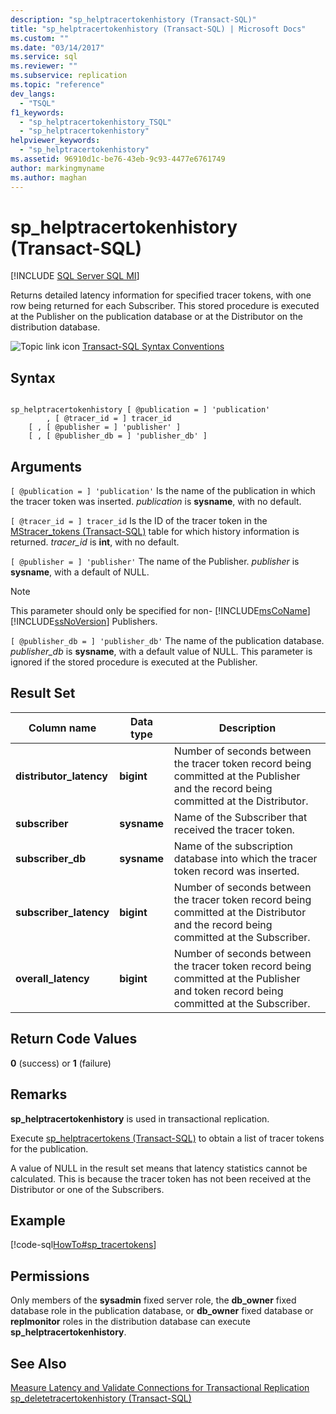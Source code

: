 ```yaml
---
description: "sp_helptracertokenhistory (Transact-SQL)"
title: "sp_helptracertokenhistory (Transact-SQL) | Microsoft Docs"
ms.custom: ""
ms.date: "03/14/2017"
ms.service: sql
ms.reviewer: ""
ms.subservice: replication
ms.topic: "reference"
dev_langs: 
  - "TSQL"
f1_keywords: 
  - "sp_helptracertokenhistory_TSQL"
  - "sp_helptracertokenhistory"
helpviewer_keywords: 
  - "sp_helptracertokenhistory"
ms.assetid: 96910d1c-be76-43eb-9c93-4477e6761749
author: markingmyname
ms.author: maghan
---
```

# sp_helptracertokenhistory (Transact-SQL)
[!INCLUDE [SQL Server SQL MI](../../includes/applies-to-version/sql-asdbmi.md)]

  Returns detailed latency information for specified tracer tokens, with one row being returned for each Subscriber. This stored procedure is executed at the Publisher on the publication database or at the Distributor on the distribution database.  
  
 ![Topic link icon](../../database-engine/configure-windows/media/topic-link.gif "Topic link icon") [Transact-SQL Syntax Conventions](../../t-sql/language-elements/transact-sql-syntax-conventions-transact-sql.md)  
  
## Syntax  
  
```  
  
sp_helptracertokenhistory [ @publication = ] 'publication'   
        , [ @tracer_id = ] tracer_id  
    [ , [ @publisher = ] 'publisher' ]  
    [ , [ @publisher_db = ] 'publisher_db' ]  
```  
  
## Arguments  
`[ @publication = ] 'publication'`
 Is the name of the publication in which the tracer token was inserted. *publication* is **sysname**, with no default.  
  
`[ @tracer_id = ] tracer_id`
 Is the ID of the tracer token in the [MStracer_tokens &#40;Transact-SQL&#41;](../../relational-databases/system-tables/mstracer-tokens-transact-sql.md) table for which history information is returned. *tracer_id* is **int**, with no default.  
  
`[ @publisher = ] 'publisher'`
 The name of the Publisher. *publisher* is **sysname**, with a default of NULL.  
  
> [!NOTE]
>  This parameter should only be specified for non- [!INCLUDE[msCoName](../../includes/msconame-md.md)] [!INCLUDE[ssNoVersion](../../includes/ssnoversion-md.md)] Publishers.  
  
`[ @publisher_db = ] 'publisher_db'`
 The name of the publication database. *publisher_db* is **sysname**, with a default value of NULL. This parameter is ignored if the stored procedure is executed at the Publisher.  
  
## Result Set  
  
|Column name|Data type|Description|  
|-----------------|---------------|-----------------|  
|**distributor_latency**|**bigint**|Number of seconds between the tracer token record being committed at the Publisher and the record being committed at the Distributor.|  
|**subscriber**|**sysname**|Name of the Subscriber that received the tracer token.|  
|**subscriber_db**|**sysname**|Name of the subscription database into which the tracer token record was inserted.|  
|**subscriber_latency**|**bigint**|Number of seconds between the tracer token record being committed at the Distributor and the record being committed at the Subscriber.|  
|**overall_latency**|**bigint**|Number of seconds between the tracer token record being committed at the Publisher and token record being committed at the Subscriber.|  
  
## Return Code Values  
 **0** (success) or **1** (failure)  
  
## Remarks  
 **sp_helptracertokenhistory** is used in transactional replication.  
  
 Execute [sp_helptracertokens &#40;Transact-SQL&#41;](../../relational-databases/system-stored-procedures/sp-helptracertokens-transact-sql.md) to obtain a list of tracer tokens for the publication.  
  
 A value of NULL in the result set means that latency statistics cannot be calculated. This is because the tracer token has not been received at the Distributor or one of the Subscribers.  
  
## Example  
 [!code-sql[HowTo#sp_tracertokens](../../relational-databases/replication/codesnippet/tsql/sp-helptracertokenhistor_1.sql)]  
  
## Permissions  
 Only members of the **sysadmin** fixed server role, the **db_owner** fixed database role in the publication database, or **db_owner** fixed database or **replmonitor** roles in the distribution database can execute **sp_helptracertokenhistory**.  
  
## See Also  
 [Measure Latency and Validate Connections for Transactional Replication](../../relational-databases/replication/monitor/measure-latency-and-validate-connections-for-transactional-replication.md)   
 [sp_deletetracertokenhistory &#40;Transact-SQL&#41;](../../relational-databases/system-stored-procedures/sp-deletetracertokenhistory-transact-sql.md)  
  
  
